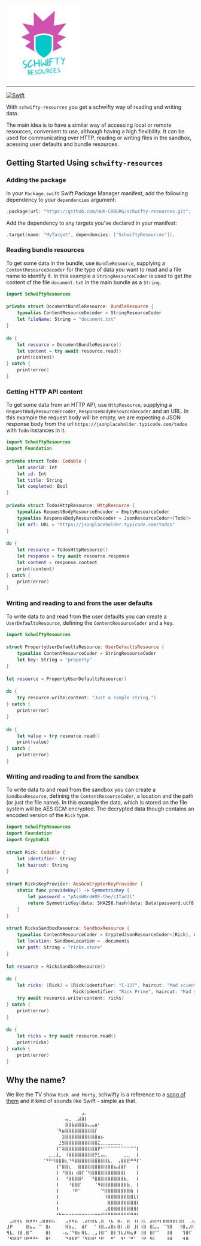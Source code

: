 <img alt="FoundationDB logo" src="Logo.png?raw=true" height="200">

---

[![Swift](https://github.com/HUK-COBURG/schwifty-resources/actions/workflows/swift.yml/badge.svg)](https://github.com/HUK-COBURG/schwifty-resources/actions/workflows/swift.yml)

With `schwifty-resources` you get a schwifty way of reading and writing data.

The main idea is to have a similar way of accessing local or remote resources, convenient to use, although having a high flexibility.
It can be used for communicating over HTTP, reading or writing files in the sandbox, acessing user defaults and bundle resources.

## Getting Started Using `schwifty-resources`

### Adding the package

In your `Package.swift` Swift Package Manager manifest, add the following dependency to your `dependencies` argument:

```swift
.package(url: "https://github.com/HUK-COBURG/schwifty-resources.git", .branch("main")),
```

Add the dependency to any targets you've declared in your manifest:

```swift
.target(name: "MyTarget", dependencies: ["SchwiftyResources"]),
```

### Reading bundle resources

To get some data in the bundle, use `BundleResource`, supplying a `ContentResourceDecoder` for the type of data you want to read and a file name to identify it.
In this example a `StringResourceCoder` is used to get the content of the file `document.txt` in the main bundle as a `String`.

```swift
import SchwiftyResources

private struct DocumentBundleResource: BundleResource {
    typealias ContentResourceDecoder = StringResourceCoder
    let fileName: String = "document.txt"
}

do {
    let resource = DocumentBundleResource()
    let content = try await resource.read()
    print(content)
} catch {
    print(error)
}
```

### Getting HTTP API content

To get some data from an HTTP API, use `HttpResource`, supplying a `RequestBodyResourceEncoder`, `ResponseBodyResourceDecoder` and an URL.
In this example the request body will be empty, we are expecting a JSON response body from the url `https://jsonplaceholder.typicode.com/todos` with `Todo` instances in it.

```swift
import SchwiftyResources
import Foundation

private struct Todo: Codable {
    let userId: Int
    let id: Int
    let title: String
    let completed: Bool
}

private struct TodosHttpResource: HttpResource {
    typealias RequestBodyResourceEncoder = EmptyResourceCoder
    typealias ResponseBodyResourceDecoder = JsonResourceCoder<[Todo]>
    let url: URL = "https://jsonplaceholder.typicode.com/todos"
}

do {
    let resource = TodosHttpResource()
    let response = try await resource.response
    let content = response.content
    print(content)
} catch {
    print(error)
}
```

### Writing and reading to and from the user defaults

To write data to and read from the user defaults you can create a `UserDefaultsResource`, defining the `ContentResourceCoder` and a key.

```swift
import SchwiftyResources

struct PropertyUserDefaultsResource: UserDefaultsResource {
    typealias ContentResourceCoder = StringResourceCoder
    let key: String = "property"
}

let resource = PropertyUserDefaultsResource()

do {
    try resource.write(content: "Just a simple string.")
} catch {
    print(error)
}

do {
    let value = try resource.read()
    print(value)
} catch {
    print(error)
}
```


### Writing and reading to and from the sandbox

To write data to and read from the sandbox you can create a `SandboxResource`, defining the `ContentResourceCoder`, a location and the path (or just the file name).
In this example the data, which is stored on the file system will be AES GCM encrypted. The decrypted data though contains an encoded version of the `Rick` type.

```swift
import SchwiftyResources
import Foundation
import CryptoKit

struct Rick: Codable {
    let identifier: String
    let haircut: String
}

struct RicksKeyProvider: AesGcmCrypterKeyProvider {
    static func provideKey() -> SymmetricKey {
        let password = "pAssW0rd#OF-the/c1Tad3l"
        return SymmetricKey(data: SHA256.hash(data: Data(password.utf8)))
    }
}

struct RicksSandboxResource: SandboxResource {
    typealias ContentResourceCoder = CryptedJsonResourceCoder<[Rick], AesGcmCrypter<RicksKeyProvider>>
    let location: SandboxLocation = .documents
    var path: String = "ricks.store"
}

let resource = RicksSandboxResource()

do {
    let ricks: [Rick] = [Rick(identifier: "C-137", haircut: "Mad scientist"),
                         Rick(identifier: "Rick Prime", haircut: "Mad scientist (short)")]
    try await resource.write(content: ricks)
} catch {
    print(error)
}

do {
    let ricks = try await resource.read()
    print(ricks)
} catch {
    print(error)
}
```

## Why the name?

We like the TV show `Rick and Morty`, schwifty is a reference to a [song of them](https://www.youtube.com/watch?v=I1188GO4p1E) and it kind of sounds like Swift - simple as that.


```
⠀⠀⠀⠀⠀⠀⠀⠀⠀⠀⠀⠀⠀⠀⠀⠀⠀⠀⠀⠀⠀⠀⠀⣠⡀⠀⠀⠀⠀⠀⠀⠀⠀⠀⠀⠀⠀⠀⠀⠀⠀⠀⠀⠀⠀⠀⠀⠀⠀⠀⠀⠀⠀⠀⠀⠀⠀⠀
⠀⠀⠀⠀⠀⠀⠀⠀⠀⠀⠀⠀⠀⠀⠀⠀⠀⠀⣤⣀⠀⢀⣼⣿⡇⠀⠀⠀⠀⠀⠀⠀⠀⠀⠀⠀⠀⠀⠀⠀⠀⠀⠀⠀⠀⠀⠀⠀⠀⠀⠀⠀⠀⠀⠀⠀⠀⠀
⠀⠀⠀⠀⠀⠀⠀⠀⠀⠀⠀⠀⠀⠀⠀⠀⠀⠀⣿⣿⣷⣾⣿⣿⣷⣤⣤⣶⠂⠀⠀⠀⠀⠀⠀⠀⠀⠀⠀⠀⠀⠀⠀⠀⠀⠀⠀⠀⠀⠀⠀⠀⠀⠀⠀⠀⠀⠀
⠀⠀⠀⠀⠀⠀⠀⠀⠀⠀⠀⠀⠀⠀⠀⠈⠻⣶⣿⣿⣿⣿⣿⣿⣿⣿⣿⡏⠀⠀⠀⠀⠀⠀⠀⠀⠀⠀⠀⠀⠀⠀⠀⠀⠀⠀⠀⠀⠀⠀⠀⠀⠀⠀⠀⠀⠀⠀
⠀⠀⠀⠀⠀⠀⠀⠀⠀⠀⠀⠀⠀⠀⠀⠀⠀⣹⣿⣿⣿⣿⣿⣿⣿⣿⣿⣿⣶⡦⠀⠀⠀⠀⠀⠀⠀⠀⠀⠀⠀⠀⠀⠀⠀⠀⠀⠀⠀⠀⠀⠀⠀⠀⠀⠀⠀⠀
⠀⠀⠀⠀⠀⠀⠀⠀⠀⠀⠀⠀⠀⠀⠀⠀⣘⣻⣿⣿⣿⣿⣿⣿⣿⣿⣿⣿⣍⣀⣀⣀⣀⣀⣀⡀⠀⠀⠀⠀⠀⠀⠀⠀⠀⠀⠀⠀⠀⠀⠀⠀⠀⠀⠀⠀⠀⠀
⠀⠀⠀⠀⠀⠀⠀⠀⠀⠀⠀⠀⠀⠀⠀⢸⠉⢽⣿⣿⣿⣿⣿⣿⣿⣿⣿⣿⡟⠋⠉⠉⠉⠉⠉⠉⠉⠉⠉⠉⡇⠀⠀⠀⠀⠀⠀⠀⠀⠀⠀⠀⠀⠀⠀⠀⠀⠀
⠀⠀⠀⠀⠀⠀⠀⠀⠀⠀⠀⠀⠀⣀⣀⣸⣀⠀⠸⣿⣿⣿⣿⣿⣿⣿⣿⡛⣃⣤⣄⠀⠀⠀⠀⠀⣀⣀⠀⠀⡇⠀⠀⠀⠀⠀⠀⠀⠀⠀⠀⠀⠀⠀⠀⠀⠀⠀
⠀⠀⠀⠀⠀⠀⠀⠀⠀⠀⠀⠈⠙⠛⠻⣿⣿⣿⣆⠙⠻⣿⣿⣿⣿⣿⣿⣿⣿⣿⣿⣧⡀⠀⢠⣿⣿⣟⠛⠛⡏⠁⠀⠀⠀⠀⠀⠀⠀⠀⠀⠀⠀⠀⠀⠀⠀⠀
⠀⠀⠀⠀⠀⠀⠀⠀⠀⠀⠀⠀⠀⠀⠀⢸⠉⣿⣿⣆⠀⠀⣿⣿⣿⣿⣿⣿⣿⣿⣿⣿⣿⣦⣼⣿⡟⠀⠀⠀⡇⠀⠀⠀⠀⠀⠀⠀⠀⠀⠀⠀⠀⠀⠀⠀⠀⠀
⠀⠀⠀⠀⠀⠀⠀⠀⠀⠀⠀⠀⠀⠀⠀⢸⠀⠘⣿⣿⡆⢰⣿⡏⠈⢻⣿⣿⣿⣿⣿⣿⣿⣿⣿⣿⡇⠀⠀⠀⡇⠀⠀⠀⠀⠀⠀⠀⠀⠀⠀⠀⠀⠀⠀⠀⠀⠀
⠀⠀⠀⠀⠀⠀⠀⠀⠀⠀⠀⠀⠀⠀⠀⢸⠀⠀⠘⣿⣿⣿⣿⠃⠀⠀⠙⣿⣿⣿⣿⣿⣿⣿⣿⣿⣷⡀⠀⠀⡇⠀⠀⠀⠀⠀⠀⠀⠀⠀⠀⠀⠀⠀⠀⠀⠀⠀
⠀⠀⠀⠀⠀⠀⠀⠀⠀⠀⠀⠀⠀⠀⠀⢸⠀⠀⠀⠘⣿⣿⡏⠀⠀⠀⠀⠈⠻⣿⣿⣿⣿⣿⣿⣿⣿⣷⡀⠀⡇⠀⠀⠀⠀⠀⠀⠀⠀⠀⠀⠀⠀⠀⠀⠀⠀⠀
⠀⠀⠀⠀⠀⠀⠀⠀⠀⠀⠀⠀⠀⠀⠀⢸⠀⠀⠀⠀⠘⠟⠁⠀⠀⠀⠀⠀⠀⠙⣿⣿⣿⣿⣿⣿⣿⣿⣷⠀⡇⠀⠀⠀⠀⠀⠀⠀⠀⠀⠀⠀⠀⠀⠀⠀⠀⠀
⠀⠀⠀⠀⠀⠀⠀⠀⠀⠀⠀⠀⠀⠀⠀⢸⠀⠀⠀⠀⠀⠀⠀⠀⠀⠀⠀⠀⠀⠀⠸⣿⣿⣿⣿⣿⣿⣿⣿⣇⡇⠀⠀⠀⠀⠀⠀⠀⠀⠀⠀⠀⠀⠀⠀⠀⠀⠀
⠀⠀⠀⠀⠀⠀⠀⠀⠀⠀⠀⠀⠀⠀⠀⢸⠀⠀⠀⠀⠀⠀⠀⠀⠀⠀⠀⠀⠀⠀⠀⣿⣿⣿⣿⣿⣿⣿⣿⣿⡇⠀⠀⠀⠀⠀⠀⠀⠀⠀⠀⠀⠀⠀⠀⠀⠀⠀
⠀⠀⠀⠀⠀⠀⠀⠀⠀⠀⠀⠀⠀⠀⠀⢸⠀⠀⠀⠀⠀⠀⠀⠀⠀⠀⠀⠀⠀⠀⣠⣿⣿⣿⣿⣿⣿⣿⣿⣿⡇⠀⠀⠀⠀⠀⠀⠀⠀⠀⠀⠀⠀⠀⠀⠀⠀⠀
⠀⠀⠀⠀⠀⠀⠀⠀⠀⠀⠀⠀⠀⠀⠀⠘⠓⠒⠒⠒⠒⠒⠒⠒⠒⠒⠒⠒⠒⠚⠛⠛⠛⠛⠛⠛⠛⠛⠛⠛⠃⠀⠀⠀⠀⠀⠀⠀⠀⠀⠀⠀⠀⠀⠀⠀⠀⠀
⠀⣠⣶⢶⣦⠀⣶⡶⠶⠆⣠⣶⣶⣶⣦⠀⠀⠀⣠⡶⢶⣦⠀⢀⣴⡶⣶⣦⢀⣶⠀⠰⣦⠀⣶⡄⠀⣶⠀⢰⡆⢰⣆⠀⣴⣶⠶⡆⣶⣶⣶⣶⣆⣶⡆⠀⢀⣦
⣸⡟⠀⠀⠀⠀⣿⣦⣤⠀⠉⠀⣿⡆⠀⠀⠀⠀⢿⣷⣤⡀⠀⣾⡏⠀⠀⠁⢸⣿⣤⣴⣿⡆⣿⡇⢠⣿⠀⣸⡇⢸⣿⠀⣿⣥⣤⠀⠈⢹⣿⠀⠀⠸⣿⣄⣼⠇
⢻⣧⡀⢸⣿⢀⣿⠉⠀⠀⠀⠀⣿⡇⠀⠀⠀⠠⣦⡈⠙⣿⡆⢿⣧⡀⢀⣠⢸⣿⠉⠀⣿⡇⢹⣧⣼⢿⣦⡿⠀⢸⣿⠀⣿⡏⠉⠀⠀⢸⣿⠀⠀⠀⢹⣿⠏⠀
⠈⠻⠿⠿⠋⠸⠟⠛⠛⠓⠀⠀⠿⠃⠀⠀⠀⠀⠙⠿⠿⠟⠁⠈⠻⠿⠿⠃⠘⠟⠀⠀⠛⠁⠀⠻⠃⠈⠛⠁⠀⠘⠟⠀⠻⠇⠀⠀⠀⠸⠿⠀⠀⠀⠺⠿⠀⠀
``` 
